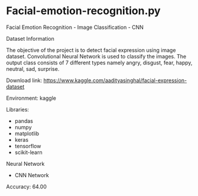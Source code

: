# Facial-emotion-recognition.py
Facial Emotion Recognition - Image Classification - CNN

Dataset Information

The objective of the project is to detect facial expression using image dataset. Convolutional Neural Network is used to classify the images. The output class consists of 7 different types namely angry, disgust, fear, happy, neutral, sad, surprise.

Download link: https://www.kaggle.com/aadityasinghal/facial-expression-dataset

Environment: kaggle

Libraries:

- pandas
- numpy
- matplotlib
- keras
- tensorflow
- scikit-learn

Neural Network

- CNN Network
  
Accuracy: 64.00
